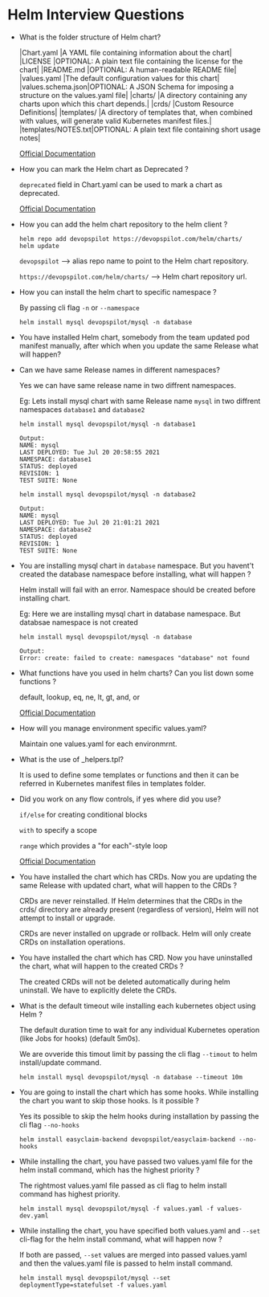 # Helm Interview Questions

* What is the folder structure of Helm chart?

  |Chart.yaml        |A YAML file containing information about the chart|
  |LICENSE           |OPTIONAL: A plain text file containing the license for the chart|
  |README.md         |OPTIONAL: A human-readable README file|
  |values.yaml       |The default configuration values for this chart|
  |values.schema.json|OPTIONAL: A JSON Schema for imposing a structure on the values.yaml file|
  |charts/           |A directory containing any charts upon which this chart depends.|
  |crds/             |Custom Resource Definitions|
  |templates/        |A directory of templates that, when combined with values, will generate valid Kubernetes manifest files.|
  |templates/NOTES.txt|OPTIONAL: A plain text file containing short usage notes|

  
  [Official Documentation](https://helm.sh/docs/topics/charts/#the-chart-file-structure)

* How you can mark the Helm chart as Deprecated ?

  `deprecated` field in Chart.yaml can be used to mark a chart as deprecated.

  [Official Documentation](https://helm.sh/docs/topics/charts/#deprecating-charts)

* How you can add the helm chart repository to the helm client ?
  
  ```
  helm repo add devopspilot https://devopspilot.com/helm/charts/
  helm update
  ```

  `devopspilot` --> alias repo name to point to the Helm chart repository.
  
  `https://devopspilot.com/helm/charts/` --> Helm chart repository url.

* How you can install the helm chart to specific namespace ?

  By passing cli flag `-n` or `--namespace`

  ```
  helm install mysql devopspilot/mysql -n database
  ``` 

* You have installed Helm chart, somebody from the team updated pod manifest manually, after which when you update the same Release what will happen?


* Can we have same Release names in different namespaces?

  Yes we can have same release name in two diffrent namespaces.

  Eg: Lets install mysql chart with same Release name `mysql` in two diffrent namespaces `database1` and `database2`
  ```
  helm install mysql devopspilot/mysql -n database1
  ```
  ```
  Output:
  NAME: mysql
  LAST DEPLOYED: Tue Jul 20 20:58:55 2021
  NAMESPACE: database1
  STATUS: deployed
  REVISION: 1
  TEST SUITE: None
  ```
  ```
  helm install mysql devopspilot/mysql -n database2
  ```
  ```
  Output:
  NAME: mysql
  LAST DEPLOYED: Tue Jul 20 21:01:21 2021
  NAMESPACE: database2
  STATUS: deployed
  REVISION: 1
  TEST SUITE: None
  ```

* You are installing mysql chart in `database` namespace. But you havent't created the database namespace before installing, what will happen ?

  Helm install will fail with an error. Namespace should be created before installing chart.
  
  Eg: Here we are installing mysql chart in database namespace. But databsae namespace is not created
  ```
  helm install mysql devopspilot/mysql -n database 
  ```
  ```
  Output:
  Error: create: failed to create: namespaces "database" not found
  ```

* What functions have you used in helm charts? Can you list down some functions ?

  default, lookup, eq, ne, lt, gt, and, or

  [Official Documentation](https://helm.sh/docs/chart_template_guide/functions_and_pipelines/)

* How will you manage environment specific values.yaml?

  Maintain one values.yaml for each environmrnt.

* What is the use of _helpers.tpl?

  It is used to define some templates or functions and then it can be referred in Kubernetes manifest files in templates folder.

* Did you work on any flow controls, if yes where did you use?

  `if/else` for creating conditional blocks
  
  `with` to specify a scope
  
  `range` which provides a "for each"-style loop

  [Official Documentation](https://helm.sh/docs/chart_template_guide/control_structures/)

* You have installed the chart which has CRDs. Now you are updating the same Release with updated chart, what will happen to the CRDs ?

  CRDs are never reinstalled. If Helm determines that the CRDs in the crds/ directory are already present (regardless of version), Helm will not attempt to install or upgrade.

  CRDs are never installed on upgrade or rollback. Helm will only create CRDs on installation operations.

* You have installed the chart which has CRD. Now you have uninstalled the chart, what will happen to the created CRDs ?
  
  The created CRDs will not be deleted automatically during helm uninstall. We have to explicitly delete the CRDs.

* What is the default timeout wile installing each kubernetes object using Helm ?
  
  The default duration time to wait for any individual Kubernetes operation (like Jobs for hooks) (default 5m0s).

  We are ovveride this timout limit by passing the cli flag `--timout` to helm install/update command.

  ```
  helm install mysql devopspilot/mysql -n database --timeout 10m
  ```

* You are going to install the chart which has some hooks. While installing the chart you want to skip those hooks. Is it possible ?

  Yes its possible to skip the helm hooks during installation by passing the cli flag `--no-hooks`

  ```
  helm install easyclaim-backend devopspilot/easyclaim-backend --no-hooks
  ```

* While installing the chart, you have passed two values.yaml file for the helm install command, which has the highest priority ?
  
  The rightmost values.yaml file passed as cli flag to helm install command has highest priority.

  ```
  helm install mysql devopspilot/mysql -f values.yaml -f values-dev.yaml
  ```

* While installing the chart, you have specified both values.yaml and `--set` cli-flag for the helm install command, what will happen now ?

  If both are passed, `--set` values are merged into passed values.yaml and then the values.yaml file is passed to helm install command.

  ```
  helm install mysql devopspilot/mysql --set deploymentType=statefulset -f values.yaml
  ```
